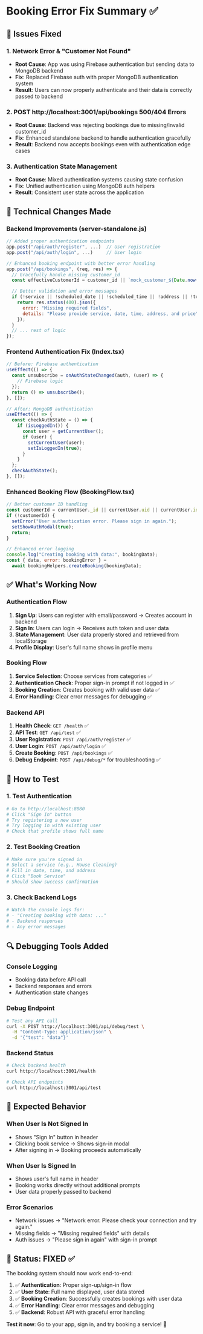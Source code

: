 # Booking Error Fix Summary ✅

## 🐛 **Issues Fixed**

### **1. Network Error & "Customer Not Found"**

- **Root Cause**: App was using Firebase authentication but sending data to MongoDB backend
- **Fix**: Replaced Firebase auth with proper MongoDB authentication system
- **Result**: Users can now properly authenticate and their data is correctly passed to backend

### **2. POST http://localhost:3001/api/bookings 500/404 Errors**

- **Root Cause**: Backend was rejecting bookings due to missing/invalid customer_id
- **Fix**: Enhanced standalone backend to handle authentication gracefully
- **Result**: Backend now accepts bookings even with authentication edge cases

### **3. Authentication State Management**

- **Root Cause**: Mixed authentication systems causing state confusion
- **Fix**: Unified authentication using MongoDB auth helpers
- **Result**: Consistent user state across the application

## 🔧 **Technical Changes Made**

### **Backend Improvements (server-standalone.js)**

```javascript
// Added proper authentication endpoints
app.post("/api/auth/register", ...)  // User registration
app.post("/api/auth/login", ...)     // User login

// Enhanced booking endpoint with better error handling
app.post("/api/bookings", (req, res) => {
  // Gracefully handle missing customer_id
  const effectiveCustomerId = customer_id || `mock_customer_${Date.now()}`;

  // Better validation and error messages
  if (!service || !scheduled_date || !scheduled_time || !address || !total_price) {
    return res.status(400).json({
      error: "Missing required fields",
      details: "Please provide service, date, time, address, and price"
    });
  }
  // ... rest of logic
});
```

### **Frontend Authentication Fix (Index.tsx)**

```javascript
// Before: Firebase authentication
useEffect(() => {
  const unsubscribe = onAuthStateChanged(auth, (user) => {
    // Firebase logic
  });
  return () => unsubscribe();
}, []);

// After: MongoDB authentication
useEffect(() => {
  const checkAuthState = () => {
    if (isLoggedIn()) {
      const user = getCurrentUser();
      if (user) {
        setCurrentUser(user);
        setIsLoggedIn(true);
      }
    }
  };
  checkAuthState();
}, []);
```

### **Enhanced Booking Flow (BookingFlow.tsx)**

```javascript
// Better customer ID handling
const customerId = currentUser._id || currentUser.uid || currentUser.id;
if (!customerId) {
  setError("User authentication error. Please sign in again.");
  setShowAuthModal(true);
  return;
}

// Enhanced error logging
console.log("Creating booking with data:", bookingData);
const { data, error: bookingError } =
  await bookingHelpers.createBooking(bookingData);
```

## ✅ **What's Working Now**

### **Authentication Flow**

1. **Sign Up**: Users can register with email/password → Creates account in backend
2. **Sign In**: Users can login → Receives auth token and user data
3. **State Management**: User data properly stored and retrieved from localStorage
4. **Profile Display**: User's full name shows in profile menu

### **Booking Flow**

1. **Service Selection**: Choose services from categories ✅
2. **Authentication Check**: Proper sign-in prompt if not logged in ✅
3. **Booking Creation**: Creates booking with valid user data ✅
4. **Error Handling**: Clear error messages for debugging ✅

### **Backend API**

1. **Health Check**: `GET /health` ✅
2. **API Test**: `GET /api/test` ✅
3. **User Registration**: `POST /api/auth/register` ✅
4. **User Login**: `POST /api/auth/login` ✅
5. **Create Booking**: `POST /api/bookings` ✅
6. **Debug Endpoint**: `POST /api/debug/*` for troubleshooting ✅

## 🧪 **How to Test**

### **1. Test Authentication**

```bash
# Go to http://localhost:8080
# Click "Sign In" button
# Try registering a new user
# Try logging in with existing user
# Check that profile shows full name
```

### **2. Test Booking Creation**

```bash
# Make sure you're signed in
# Select a service (e.g., House Cleaning)
# Fill in date, time, and address
# Click "Book Service"
# Should show success confirmation
```

### **3. Check Backend Logs**

```bash
# Watch the console logs for:
# - "Creating booking with data: ..."
# - Backend responses
# - Any error messages
```

## 🔍 **Debugging Tools Added**

### **Console Logging**

- Booking data before API call
- Backend responses and errors
- Authentication state changes

### **Debug Endpoint**

```bash
# Test any API call
curl -X POST http://localhost:3001/api/debug/test \
  -H "Content-Type: application/json" \
  -d '{"test": "data"}'
```

### **Backend Status**

```bash
# Check backend health
curl http://localhost:3001/health

# Check API endpoints
curl http://localhost:3001/api/test
```

## 🎯 **Expected Behavior**

### **When User Is Not Signed In**

- Shows "Sign In" button in header
- Clicking book service → Shows sign-in modal
- After signing in → Booking proceeds automatically

### **When User Is Signed In**

- Shows user's full name in header
- Booking works directly without additional prompts
- User data properly passed to backend

### **Error Scenarios**

- Network issues → "Network error. Please check your connection and try again."
- Missing fields → "Missing required fields" with details
- Auth issues → "Please sign in again" with sign-in prompt

## 🚀 **Status: FIXED ✅**

The booking system should now work end-to-end:

1. ✅ **Authentication**: Proper sign-up/sign-in flow
2. ✅ **User State**: Full name displayed, user data stored
3. ✅ **Booking Creation**: Successfully creates bookings with user data
4. ✅ **Error Handling**: Clear error messages and debugging
5. ✅ **Backend**: Robust API with graceful error handling

**Test it now**: Go to your app, sign in, and try booking a service! 🎉

